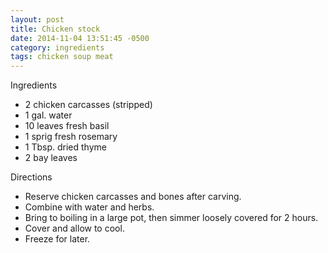 ```yaml
---
layout: post
title: Chicken stock
date: 2014-11-04 13:51:45 -0500
category: ingredients
tags: chicken soup meat
---
```

Ingredients  
<ul>
 	<li>2 chicken carcasses (stripped)</li>
 	<li>1 gal. water</li>
 	<li>10 leaves fresh basil</li>
 	<li>1 sprig fresh rosemary</li>
 	<li>1 Tbsp. dried thyme</li>
 	<li>2 bay leaves</li>
</ul>
Directions  
<ul>
 	<li>Reserve chicken carcasses and bones after carving.</li>
 	<li>Combine with water and herbs.</li>
 	<li>Bring to boiling in a large pot, then simmer loosely covered for 2 hours.</li>
 	<li>Cover and allow to cool.</li>
 	<li>Freeze for later.</li>
</ul>
